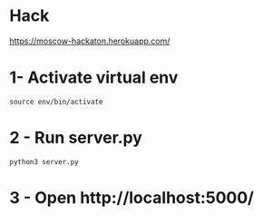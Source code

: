 # Hack
https://moscow-hackaton.herokuapp.com/
# 1- Activate virtual env
	source env/bin/activate
# 2 - Run server.py
	python3 server.py
# 3 - Open http://localhost:5000/


